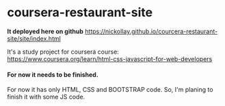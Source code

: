 # coursera-restaurant-site

**It deployed here on github** 
https://nickollay.github.io/courcera-restaurant-site/site/index.html

It's a study project for coursera course:
https://www.coursera.org/learn/html-css-javascript-for-web-developers

#### For now it needs to be finished.
For now it has only HTML, CSS and BOOTSTRAP code. 
So, I'm planing to finish it with some JS code.
